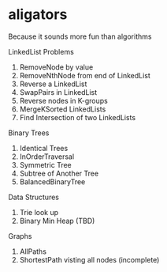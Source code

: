 # aligators
Because it sounds more fun than algorithms

LinkedList Problems
1. RemoveNode by value
2. RemoveNthNode from end of LinkedList
3. Reverse a LinkedList
4. SwapPairs in LinkedList
5. Reverse nodes in K-groups
6. MergeKSorted LinkedLists
7. Find Intersection of two LinkedLists

Binary Trees
1. Identical Trees
2. InOrderTraversal
3. Symmetric Tree
4. Subtree of Another Tree
5. BalancedBinaryTree


Data Structures
1. Trie look up
2. Binary Min Heap (TBD)

Graphs
1. AllPaths
2. ShortestPath visting all nodes (incomplete)

